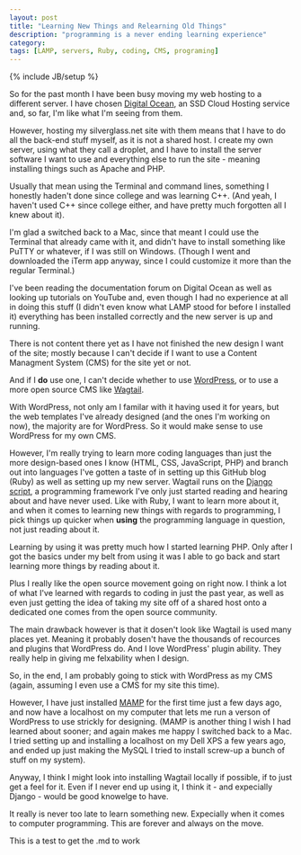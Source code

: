```yaml
---
layout: post
title: "Learning New Things and Relearning Old Things"
description: "programming is a never ending learning experience"
category: 
tags: [LAMP, servers, Ruby, coding, CMS, programing]
---
```


{% include JB/setup %}

So for the past month I have been busy moving my web hosting to a different server. I have chosen [Digital Ocean](https://www.digitalocean.com/), an SSD Cloud Hosting service and, so far, I'm like what I'm seeing from them. 

However, hosting my silverglass.net site with them means that I have to do all the back-end stuff myself, as it is not a shared host. I create my own server, using what they call a droplet, and I have to install the server software I want to use and everything else to run the site - meaning installing things such as Apache and PHP. 

Usually that mean using the Terminal and command lines, something I honestly haden't done since college and was learning C++. (And yeah, I haven't used C++ since college either, and have pretty much forgotten all I knew about it).

I'm glad a switched back to a Mac, since that meant I could use the Terminal that already came with it, and didn't have to install something like PuTTY or whatever, if I was still on Windows. (Though I went and downloaded the iTerm app anyway, since I could customize it more than the regular Terminal.)

<!--more--> 

I've been reading the documentation forum on Digital Ocean as well as looking up tutorials on YouTube and, even though I had no experience at all in doing this stuff (I didn't even know what LAMP stood for before I installed it) everything has been installed correctly and the new server is up and running. 

There is not content there yet as I have not finished the new design I want of the site; mostly because I can't decide if I want to use a Content Managment System (CMS) for the site yet or not. 

And if I **do** use one, I can't decide whether to use [WordPress](http://wordpress.org/), or to use a more open source CMS like [Wagtail](http://wagtail.io/). 

With WordPress, not only am I familar with it having used it for years, but the web templates I've already designed (and the ones I'm working on now), the majority are for WordPress. So it would make sense to use WordPress for my own CMS. 

However, I'm really trying to learn more coding languages than just the more design-based ones I know (HTML, CSS, JavaScript, PHP) and branch out into languages I've gotten a taste of in setting up this GitHub blog (Ruby) as well as setting up my new server. Wagtail runs on the [Django script](https://www.djangoproject.com/), a programming framework I've only just started reading and hearing about and have never used. Like with Ruby, I want to learn more about it, and when it comes to learning new things with regards to programming, I pick things up quicker when **using** the programming language in question, not just reading about it. 

Learning by using it was pretty much how I started learning PHP. Only after I got the basics under my belt from using it was I able to go back and start learning more things by reading about it.

Plus I really like the open source movement going on right now. I think a lot of what I've learned with regards to coding in just the past year, as well as even just getting the idea of taking my site off of a shared host onto a dedicated one comes from the open source community.

The main drawback however is that it dosen't look like Wagtail is used many places yet. Meaning it probably dosen't have the thousands of recources and plugins that WordPress do. And I love WordPress' plugin ability. They really help in giving me felxability when I design. 

So, in the end, I am probably going to stick with WordPress as my CMS (again, assuming I even use a CMS for my site this time). 

However, I have just installed [MAMP](http://www.mamp.info/en/) for the first time just a few days ago, and now have a localhost on my computer that lets me run a verson of WordPress to use strickly for designing. (MAMP is another thing I wish I had learned about sooner; and again makes me happy I switched back to a Mac. I tried setting up and installing a localhost on my Dell XPS a few years ago, and ended up just making the MySQL I tried to install screw-up a bunch of stuff on my system).

Anyway, I think I might look into installing Wagtail locally if possible, if to just get a feel for it. Even if I never end up using it, I think it - and expecially Django - would be good knowelge to have. 

It really is never too late to learn something new. Expecially when it comes to computer programming. This are forever and always on the move.        

This is a test to get the .md to work

